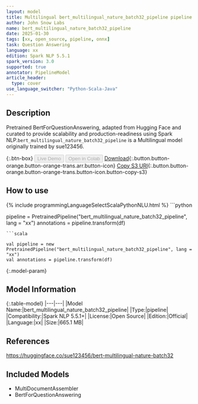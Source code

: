 ```yaml
---
layout: model
title: Multilingual bert_multilingual_nature_batch32_pipeline pipeline BertForQuestionAnswering from sue123456
author: John Snow Labs
name: bert_multilingual_nature_batch32_pipeline
date: 2025-01-30
tags: [xx, open_source, pipeline, onnx]
task: Question Answering
language: xx
edition: Spark NLP 5.5.1
spark_version: 3.0
supported: true
annotator: PipelineModel
article_header:
  type: cover
use_language_switcher: "Python-Scala-Java"
---
```


## Description

Pretrained BertForQuestionAnswering, adapted from Hugging Face and curated to provide scalability and production-readiness using Spark NLP.`bert_multilingual_nature_batch32_pipeline` is a Multilingual model originally trained by sue123456.

{:.btn-box}
<button class="button button-orange" disabled>Live Demo</button>
<button class="button button-orange" disabled>Open in Colab</button>
[Download](https://s3.amazonaws.com/auxdata.johnsnowlabs.com/public/models/bert_multilingual_nature_batch32_pipeline_xx_5.5.1_3.0_1738223405081.zip){:.button.button-orange.button-orange-trans.arr.button-icon}
[Copy S3 URI](s3://auxdata.johnsnowlabs.com/public/models/bert_multilingual_nature_batch32_pipeline_xx_5.5.1_3.0_1738223405081.zip){:.button.button-orange.button-orange-trans.button-icon.button-copy-s3}

## How to use



<div class="tabs-box" markdown="1">
{% include programmingLanguageSelectScalaPythonNLU.html %}
```python

pipeline = PretrainedPipeline("bert_multilingual_nature_batch32_pipeline", lang = "xx")
annotations =  pipeline.transform(df)   

```
```scala

val pipeline = new PretrainedPipeline("bert_multilingual_nature_batch32_pipeline", lang = "xx")
val annotations = pipeline.transform(df)

```
</div>

{:.model-param}
## Model Information

{:.table-model}
|---|---|
|Model Name:|bert_multilingual_nature_batch32_pipeline|
|Type:|pipeline|
|Compatibility:|Spark NLP 5.5.1+|
|License:|Open Source|
|Edition:|Official|
|Language:|xx|
|Size:|665.1 MB|

## References

https://huggingface.co/sue123456/bert-multilingual-nature-batch32

## Included Models

- MultiDocumentAssembler
- BertForQuestionAnswering